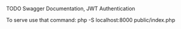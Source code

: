 TODO
Swagger Documentation,
JWT Authentication

To serve use that command: php -S localhost:8000 public/index.php